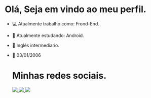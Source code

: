   # Olá, Seja em vindo ao meu perfil.

- 💻 Atualmente trabalho como: Frond-End.
- 📱 Atualmente estudando: Android.
- 📘 Inglês intermediario.
- 🥳 03/01/2006
  
  <div>

  #  Minhas redes sociais.

  </div>
  


  <div>
    <a href="https://instagram.com/herick_basso" target="_blank"><img src="https://img.shields.io/badge/-Instagram-%23E4405F?style=for-the-badge&logo=instagram&logoColor=white" target="_blank"> </a>
    <a href = "mailto:herick.basso@gmail.com"><img src="https://img.shields.io/badge/-Gmail-%23333?style=for-the-badge&logo=gmail&logoColor=white" target="_blank"> </a>
    <a href="https://www.linkedin.com/in/herick-basso-29bb33296/" target="_blank"><img src="https://img.shields.io/badge/-LinkedIn-%230077B5?style=for-the-badge&logo= linkedin&logoColor=white target="_blank"> </a>
  </div>


